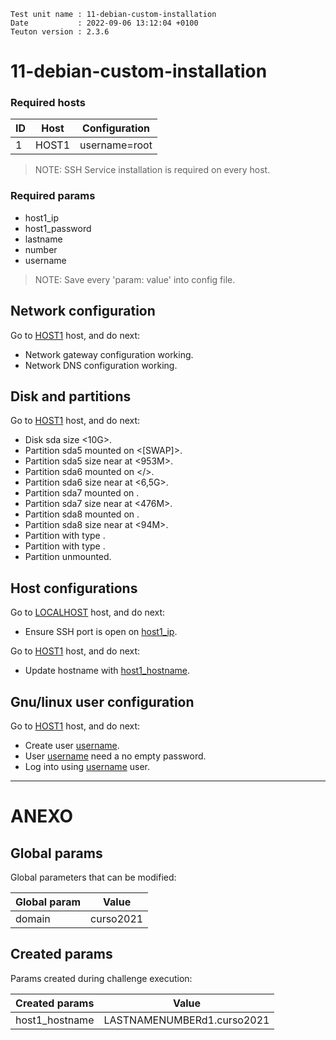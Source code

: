 ```
Test unit name : 11-debian-custom-installation
Date           : 2022-09-06 13:12:04 +0100
Teuton version : 2.3.6
```

# 11-debian-custom-installation

### Required hosts

| ID | Host | Configuration |
| --- | --- | --- |
| 1 | HOST1 | username=root |

> NOTE: SSH Service installation is required on every host.

### Required params
* host1_ip
* host1_password
* lastname
* number
* username

> NOTE: Save every 'param: value' into config file.

## Network configuration


Go to [HOST1](#required-hosts) host, and do next:
* Network gateway configuration working.
* Network DNS configuration working.

## Disk and partitions


Go to [HOST1](#required-hosts) host, and do next:
* Disk sda size <10G>.
* Partition sda5 mounted on <[SWAP]>.
* Partition sda5 size near at <953M>.
* Partition sda6 mounted on </>.
* Partition sda6 size near at <6,5G>.
* Partition sda7 mounted on </home>.
* Partition sda7 size near at <476M>.
* Partition sda8 mounted on <sda8>.
* Partition sda8 size near at <94M>.
* Partition <sda6> with type <ext4>.
* Partition <sda7> with type <ext3>.
* Partition <sda8> unmounted.

## Host configurations


Go to [LOCALHOST](#required-hosts) host, and do next:
* Ensure SSH port is open on [host1_ip](#required-params).

Go to [HOST1](#required-hosts) host, and do next:
* Update hostname with [host1_hostname](#created-params).

## Gnu/linux user configuration


Go to [HOST1](#required-hosts) host, and do next:
* Create user [username](#required-params).
* User [username](#required-params) need a no empty password.
* Log into using [username](#required-params) user.

---
# ANEXO

## Global params

Global parameters that can be modified:

| Global param | Value |
| --- | --- |
|domain|curso2021|

## Created params

Params created during challenge execution:

| Created params | Value |
| --- | --- |
|host1_hostname|LASTNAMENUMBERd1.curso2021|
